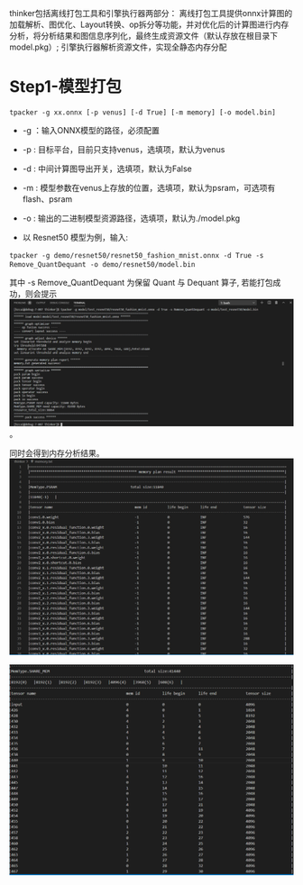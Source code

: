 thinker包括离线打包工具和引擎执行器两部分：
离线打包工具提供onnx计算图的加载解析、图优化、Layout转换、op拆分等功能，并对优化后的计算图进行内存分析，将分析结果和图信息序列化，最终生成资源文件（默认存放在根目录下model.pkg）;
引擎执行器解析资源文件，实现全静态内存分配


# Step1-模型打包
```Shell
tpacker -g xx.onnx [-p venus] [-d True] [-m memory] [-o model.bin]
```
* -g ：输入ONNX模型的路径，必须配置
* -p : 目标平台，目前只支持venus，选填项，默认为venus
* -d : 中间计算图导出开关，选填项，默认为False
* -m : 模型参数在venus上存放的位置，选填项，默认为psram，可选项有flash、psram
* -o : 输出的二进制模型资源路径，选填项，默认为./model.pkg

* 以 Resnet50 模型为例，输入:
```Shell
tpacker -g demo/resnet50/resnet50_fashion_mnist.onnx -d True -s Remove_QuantDequant -o demo/resnet50/model.bin
```
其中 -s Remove_QuantDequant 为保留 Quant 与 Dequant 算子, 若能打包成功，则会提示 ![如下图片](./images/Resnet50_sucess.png)。

同时会得到内存分析结果。
![PSRAM 内存结果](./images/Resnet50_Mem1.png)

![Share_Mem 内存结果](./images/Resnet50_Mem2.png)